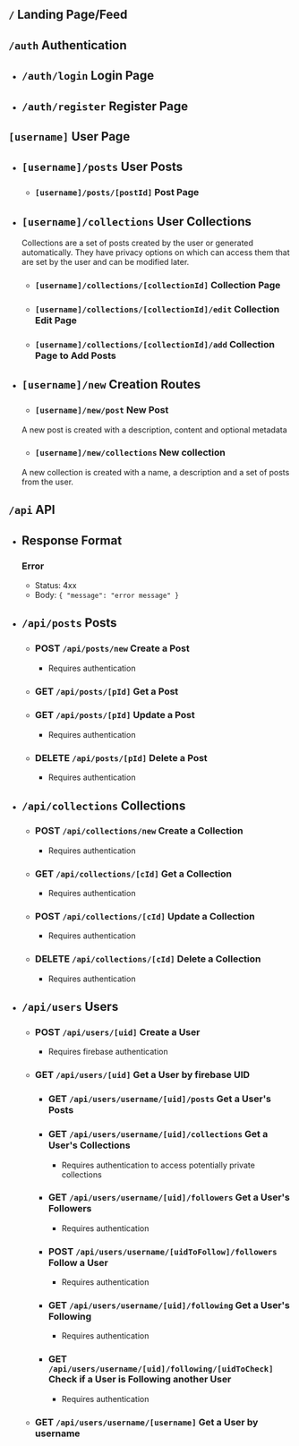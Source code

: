 ## `/` Landing Page/Feed

## `/auth` Authentication

- ## `/auth/login` Login Page

- ## `/auth/register` Register Page

## `[username]` User Page

- ## `[username]/posts` User Posts

  - ### `[username]/posts/[postId]` Post Page

- ## `[username]/collections` User Collections

  Collections are a set of posts created by the user or generated automatically.
  They have privacy options on which can access them that are set by the user and can be modified later.

  - ### `[username]/collections/[collectionId]` Collection Page

  - ### `[username]/collections/[collectionId]/edit` Collection Edit Page

  - ### `[username]/collections/[collectionId]/add` Collection Page to Add Posts

- ## `[username]/new` Creation Routes

  - ### `[username]/new/post` New Post

  A new post is created with a description, content and optional metadata

  - ### `[username]/new/collections` New collection

  A new collection is created with a name, a description and a set of posts from the user.

## `/api` API

- ## Response Format

  ### Error

  - Status: 4xx
  - Body: `{ "message": "error message" }`

- ## `/api/posts` Posts

  - ### POST `/api/posts/new` Create a Post

    - Requires authentication

  - ### GET `/api/posts/[pId]` Get a Post

  - ### GET `/api/posts/[pId]` Update a Post

    - Requires authentication

  - ### DELETE `/api/posts/[pId]` Delete a Post

    - Requires authentication

- ## `/api/collections` Collections

  - ### POST `/api/collections/new` Create a Collection

    - Requires authentication

  - ### GET `/api/collections/[cId]` Get a Collection

    - Requires authentication

  - ### POST `/api/collections/[cId]` Update a Collection

    - Requires authentication

  - ### DELETE `/api/collections/[cId]` Delete a Collection

    - Requires authentication

- ## `/api/users` Users

  - ### POST `/api/users/[uid]` Create a User

    - Requires firebase authentication

  - ### GET `/api/users/[uid]` Get a User by firebase UID

    - ### GET `/api/users/username/[uid]/posts` Get a User's Posts

    - ### GET `/api/users/username/[uid]/collections` Get a User's Collections

      - Requires authentication to access potentially private collections

    - ### GET `/api/users/username/[uid]/followers` Get a User's Followers

      - Requires authentication

    - ### POST `/api/users/username/[uidToFollow]/followers` Follow a User

      - Requires authentication

    - ### GET `/api/users/username/[uid]/following` Get a User's Following

      - Requires authentication

    - ### GET `/api/users/username/[uid]/following/[uidToCheck]` Check if a User is Following another User

      - Requires authentication

  - ### GET `/api/users/username/[username]` Get a User by username
